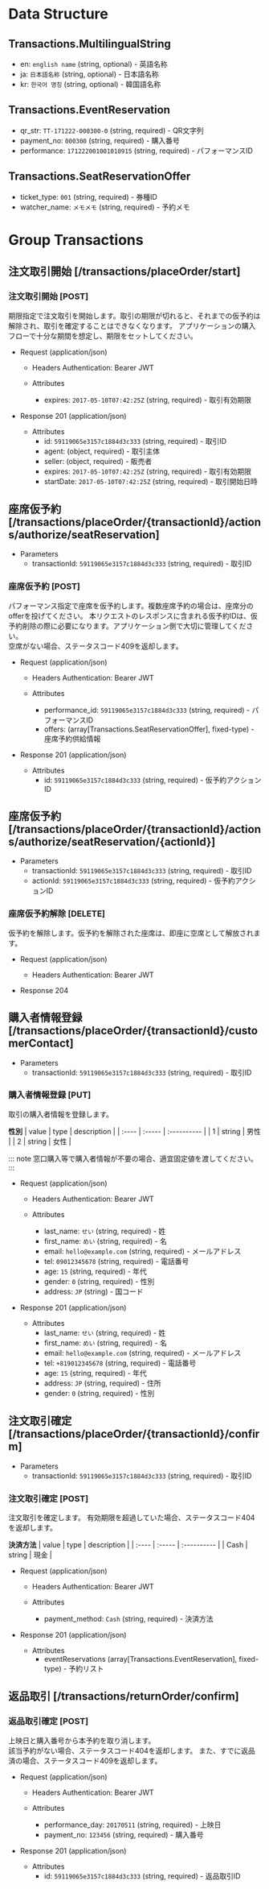 # Data Structure

## Transactions.MultilingualString
+ en: `english name` (string, optional) - 英語名称
+ ja: `日本語名称` (string, optional) - 日本語名称
+ kr: `한국어 명칭` (string, optional) - 韓国語名称

## Transactions.EventReservation
+ qr_str: `TT-171222-000300-0` (string, required) - QR文字列
+ payment_no: `000300` (string, required) - 購入番号
+ performance: `171222001001010915` (string, required) - パフォーマンスID

## Transactions.SeatReservationOffer
+ ticket_type: `001` (string, required) - 券種ID
+ watcher_name: `メモメモ` (string, required) - 予約メモ


# Group Transactions

## 注文取引開始 [/transactions/placeOrder/start]

### 注文取引開始 [POST]
期限指定で注文取引を開始します。取引の期限が切れると、それまでの仮予約は解除され、取引を確定することはできなくなります。
アプリケーションの購入フローで十分な期間を想定し、期限をセットしてください。

+ Request (application/json)
    + Headers
        Authentication: Bearer JWT

    + Attributes
        + expires:  `2017-05-10T07:42:25Z` (string, required) - 取引有効期限

+ Response 201 (application/json)
    + Attributes
        + id: `59119065e3157c1884d3c333` (string, required) - 取引ID
        + agent: (object, required) - 取引主体
        + seller: (object, required) - 販売者
        + expires: `2017-05-10T07:42:25Z` (string, required) - 取引有効期限
        + startDate: `2017-05-10T07:42:25Z` (string, required) - 取引開始日時

<!-- include(../response/400.md) -->
<!-- include(../response/404.md) -->



## 座席仮予約 [/transactions/placeOrder/{transactionId}/actions/authorize/seatReservation]

+ Parameters
    + transactionId: `59119065e3157c1884d3c333` (string, required) - 取引ID

### 座席仮予約 [POST]
パフォーマンス指定で座席を仮予約します。複数座席予約の場合は、座席分のofferを投げてください。 
本リクエストのレスポンスに含まれる仮予約IDは、仮予約削除の際に必要になります。アプリケーション側で大切に管理してください。  
空席がない場合、ステータスコード409を返却します。

+ Request (application/json)
    + Headers
        Authentication: Bearer JWT

    + Attributes
        + performance_id: `59119065e3157c1884d3c333` (string, required) - パフォーマンスID
        + offers: (array[Transactions.SeatReservationOffer], fixed-type) - 座席予約供給情報

+ Response 201 (application/json)
    + Attributes
        + id: `59119065e3157c1884d3c333` (string, required) - 仮予約アクションID

<!-- include(../response/400.md) -->
<!-- include(../response/404.md) -->
<!-- include(../response/409.md) -->



## 座席仮予約 [/transactions/placeOrder/{transactionId}/actions/authorize/seatReservation/{actionId}]

+ Parameters
    + transactionId: `59119065e3157c1884d3c333` (string, required) - 取引ID
    + actionId: `59119065e3157c1884d3c333` (string, required) - 仮予約アクションID

### 座席仮予約解除 [DELETE]
仮予約を解除します。仮予約を解除された座席は、即座に空席として解放されます。

+ Request (application/json)
    + Headers
        Authentication: Bearer JWT

+ Response 204

<!-- include(../response/400.md) -->
<!-- include(../response/404.md) -->



## 購入者情報登録 [/transactions/placeOrder/{transactionId}/customerContact]

+ Parameters
    + transactionId: `59119065e3157c1884d3c333` (string, required) - 取引ID

### 購入者情報登録 [PUT]
取引の購入者情報を登録します。

**性別**
| value | type   | description |
| :---- | :----- | :---------- |
| 1     | string | 男性        |
| 2     | string | 女性        |

::: note
窓口購入等で購入者情報が不要の場合、適宜固定値を渡してください。
:::

+ Request (application/json)
    + Headers
        Authentication: Bearer JWT

    + Attributes
        + last_name: `せい` (string, required) - 姓
        + first_name: `めい` (string, required) - 名
        + email: `hello@example.com` (string, required) - メールアドレス
        + tel: `09012345678` (string, required) - 電話番号
        + age: `15` (string, required) - 年代
        + gender: `0` (string, required) - 性別
        + address: `JP` (string) - 国コード

+ Response 201 (application/json)
    + Attributes
        + last_name: `せい` (string, required) - 姓
        + first_name: `めい` (string, required) - 名
        + email: `hello@example.com` (string, required) - メールアドレス
        + tel: `+819012345678` (string, required) - 電話番号
        + age: `15` (string, required) - 年代
        + address: `JP` (string, required) - 住所
        + gender: `0` (string, required) - 性別

<!-- include(../response/400.md) -->
<!-- include(../response/404.md) -->



## 注文取引確定 [/transactions/placeOrder/{transactionId}/confirm]

+ Parameters
    + transactionId: `59119065e3157c1884d3c333` (string, required) - 取引ID

### 注文取引確定 [POST]
注文取引を確定します。
有効期限を超過していた場合、ステータスコード404を返却します。

**決済方法**
| value | type   | description |
| :---- | :----- | :---------- |
| Cash  | string | 現金        |

+ Request (application/json)
    + Headers
        Authentication: Bearer JWT

    + Attributes
        + payment_method: `Cash` (string, required) - 決済方法

+ Response 201 (application/json)
    + Attributes
        + eventReservations (array[Transactions.EventReservation], fixed-type) - 予約リスト

<!-- include(../response/400.md) -->
<!-- include(../response/404.md) -->



## 返品取引 [/transactions/returnOrder/confirm]

### 返品取引確定 [POST]
上映日と購入番号から本予約を取り消します。  
該当予約がない場合、ステータスコード404を返却します。
また、すでに返品済の場合、ステータスコード409を返却します。

+ Request (application/json)
    + Headers
        Authentication: Bearer JWT

    + Attributes
        + performance_day: `20170511` (string, required) - 上映日
        + payment_no: `123456` (string, required) - 購入番号

+ Response 201 (application/json)
    + Attributes
        + id: `59119065e3157c1884d3c333` (string, required) - 返品取引ID

<!-- include(../response/400.md) -->
<!-- include(../response/404.md) -->
<!-- include(../response/409.md) -->
